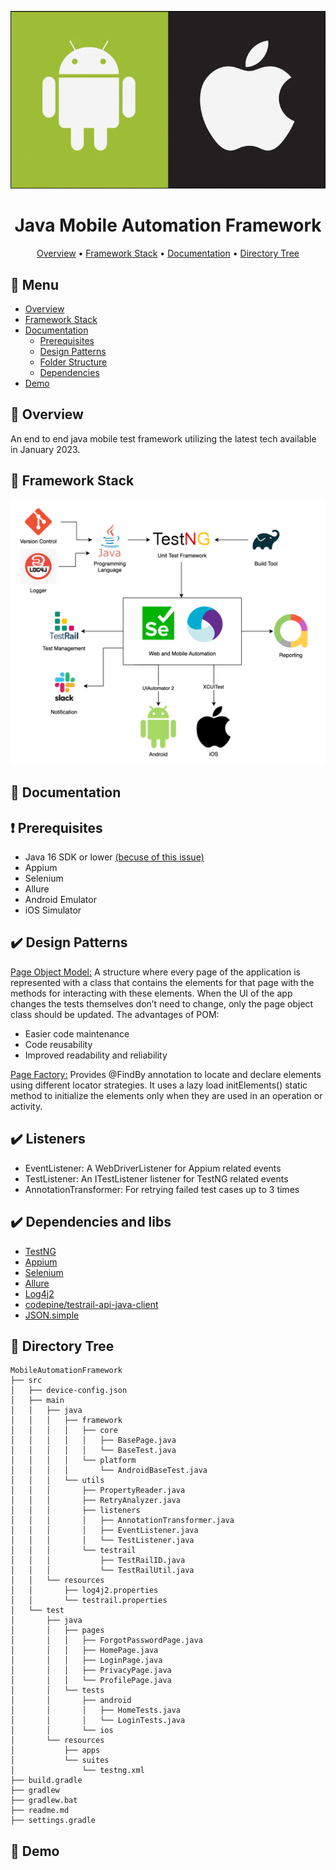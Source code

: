 <div align="center">

![Logo width="200" height="400"](images/logo.png)

# Java Mobile Automation Framework

[//]: # (![Badge]&#40;https://img.shields.io/badge/badge-badge-brightgreen&#41;)

[//]: # (![Badge]&#40;https://img.shields.io/badge/badge-badge-brightgreen&#41;)

[//]: # (![Badge]&#40;https://img.shields.io/badge/badge-badge-brightgreen&#41;)

[Overview](#scroll-overview)
•
[Framework Stack](#rice_scene-screenshot)
•
[Documentation](#blue_book-documentation)
•
[Directory Tree](#dvd-demo)
</div>

## :bookmark_tabs: Menu

- [Overview](#scroll-overview)
- [Framework Stack](#rice_scene-screenshot)
- [Documentation](#blue_book-documentation)
    - [Prerequisites](#exclamation-requirements)
    - [Design Patterns](#open_file_folder-folder-structure)
    - [Folder Structure](#open_file_folder-folder-structure)
    - [Dependencies](#heavy_check_mark-dependencies-and-libs)
- [Demo](#dvd-demo)

## :scroll: Overview

An end to end java mobile test framework utilizing the latest tech available in January 2023.

## :rice_scene: Framework Stack

![Logo](images/framework_stack.png)

## :blue_book: Documentation


## :exclamation: Prerequisites

- Java 16 SDK or lower [(becuse of this issue)](https://github.com/appium/java-client/issues/1619)
- Appium
- Selenium
- Allure 
- Android Emulator
- iOS Simulator

## :heavy_check_mark: Design Patterns

[Page Object Model:](https://www.selenium.dev/documentation/test_practices/encouraged/page_object_models/) A structure where every page of the 
application is represented with a class that contains the elements for that page with the methods 
for interacting with these elements. When the UI of the app changes the tests themselves don’t need to change,
only the page object class should be updated. The advantages of POM:
- Easier code maintenance
- Code reusability
- Improved readability and reliability

[Page Factory:](https://www.testim.io/blog/page-factory-in-selenium/) Provides @FindBy annotation to locate and declare elements using different locator strategies. 
It uses a lazy load initElements() static method to initialize the elements only when they are used in an operation 
or activity.

## :heavy_check_mark: Listeners

- EventListener: A WebDriverListener for Appium related events
- TestListener: An ITestListener listener for TestNG related events
- AnnotationTransformer: For retrying failed test cases up to 3 times

## :heavy_check_mark: Dependencies and libs

- [TestNG](https://testng.org/doc/documentation-main.html)
- [Appium](https://github.com/appium/appium)
- [Selenium](https://github.com/SeleniumHQ/selenium)
- [Allure](https://docs.qameta.io/allure/)
- [Log4j2](https://logging.apache.org/log4j/2.x/)
- [codepine/testrail-api-java-client](https://github.com/codepine/testrail-api-java-client)
- [JSON.simple](https://mvnrepository.com/artifact/com.googlecode.json-simple/json-simple)

## :open_file_folder: Directory Tree

```
MobileAutomationFramework
├── src
│   ├── device-config.json
│   ├── main
│   │   ├── java
│   │   │   ├── framework
│   │   │   │   ├── core
│   │   │   │   │   ├── BasePage.java
│   │   │   │   │   └── BaseTest.java
│   │   │   │   └── platform
│   │   │   │       └── AndroidBaseTest.java
│   │   │   └── utils
│   │   │       ├── PropertyReader.java
│   │   │       ├── RetryAnalyzer.java
│   │   │       ├── listeners
│   │   │       │   ├── AnnotationTransformer.java
│   │   │       │   ├── EventListener.java
│   │   │       │   └── TestListener.java
│   │   │       └── testrail
│   │   │           ├── TestRailID.java
│   │   │           └── TestRailUtil.java
│   │   └── resources
│   │       ├── log4j2.properties
│   │       └── testrail.properties
│   └── test
│       ├── java
│       │   ├── pages
│       │   │   ├── ForgotPasswordPage.java
│       │   │   ├── HomePage.java
│       │   │   ├── LoginPage.java
│       │   │   ├── PrivacyPage.java
│       │   │   └── ProfilePage.java
│       │   └── tests
│       │       ├── android
│       │       │   ├── HomeTests.java
│       │       │   └── LoginTests.java
│       │       └── ios
│       └── resources
│           ├── apps
│           └── suites
│               └── testng.xml
├── build.gradle
├── gradlew
├── gradlew.bat
├── readme.md
├── settings.gradle

```
## :dvd: Demo